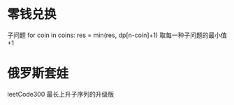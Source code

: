 # 零钱兑换
子问题 
for coin in coins:
    res = min(res, dp[n-coin]+1) 取每一种子问题的最小值+1

# 俄罗斯套娃
leetCode300 最长上升子序列的升级版
